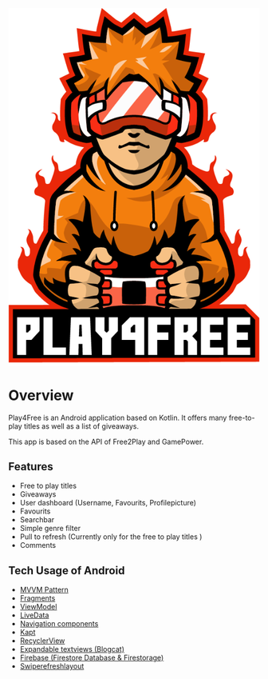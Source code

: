 
![Logo](https://github.com/SelcukOzkara/play4free/blob/main/app/src/main/res/drawable/logo.png)



# Overview

Play4Free is an Android application based on Kotlin. It offers many free-to-play titles as well as a list of giveaways.

This app is based on the API of Free2Play and GamePower. 

## Features

- Free to play titles
- Giveaways
- User dashboard (Username, Favourits, Profilepicture)
- Favourits
- Searchbar
- Simple genre filter
- Pull to refresh (Currently only for the free to play titles )
- Comments

## Tech Usage of Android

- [MVVM Pattern](https://developer.android.com/topic/architecture)
- [Fragments](https://developer.android.com/guide/fragments)
- [ViewModel](https://developer.android.com/topic/libraries/architecture/viewmodel)
- [LiveData](https://developer.android.com/topic/libraries/architecture/livedata)
- [Navigation components](https://developer.android.com/guide/navigation/get-started)
- [Kapt](https://kotlinlang.org/docs/kapt.html)
- [RecyclerView](https://developer.android.com/reference/androidx/recyclerview/widget/RecyclerView)
- [Expandable textviews (Blogcat)](https://github.com/Blogcat/Android-ExpandableTextView)
- [Firebase (Firestore Database & Firestorage)](https://firebase.google.com)
- [Swiperefreshlayout](https://developer.android.com/develop/ui/views/touch-and-input/swipe/add-swipe-interface)



